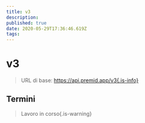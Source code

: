 ```yaml
---
title: v3
description:
published: true
date: 2020-05-29T17:36:46.619Z
tags:
---
```


# v3

> URL di base: https://api.premid.app/v3{.is-info}


## Termini
> Lavoro in corso{.is-warning}